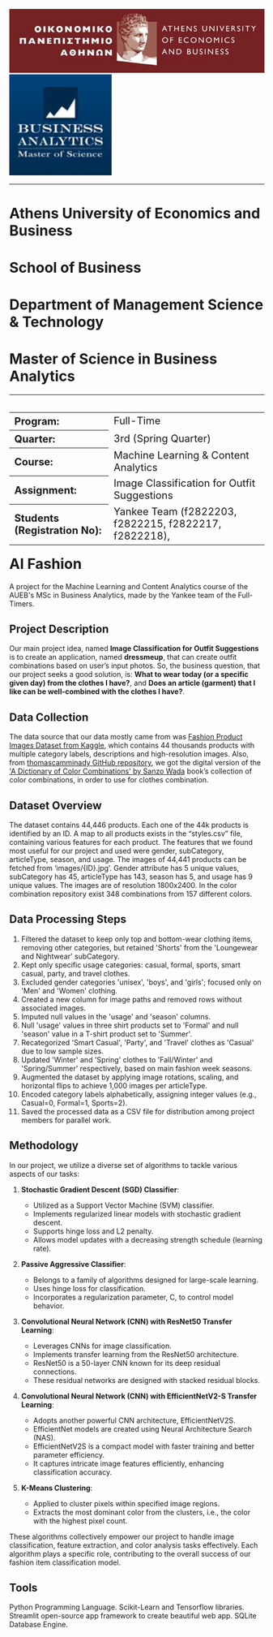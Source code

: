 <img src="data/AUEB.png" />  <img src="data/MSc_BA.png" />
___
# Athens University of Economics and Business
# School of Business
# Department of Management Science & Technology
# Master of Science in Business Analytics
___
<table style='float:left;font-size: 20px;'>
    <tr>
        <th style='text-align: left;'>Program:</th>
        <td style='text-align: left;'>Full-Time</td>
    </tr>
    <tr>
        <th style='text-align: left;'>Quarter:</th>
        <td style='text-align: left;'>3rd (Spring Quarter)</td>
    </tr>
    <tr>
        <th style='text-align: left;'>Course:</th>
        <td style='text-align: left;'>Machine Learning & Content Analytics</td>
    </tr>
    <tr>
        <th style='text-align: left;'>Assignment:</th>
        <td style='text-align: left;'>Image Classification for Outfit Suggestions</td>
    </tr> 
    <tr>
        <th style='text-align: left;'>Students (Registration No):</th>
        <td style='text-align: left;'>Yankee Team (f2822203, f2822215, f2822217, f2822218),</td>
    </tr>
</table>

# AI Fashion
A project for the Machine Learning and Content Analytics course of the AUEB's MSc in Business Analytics, made by the Yankee team of the Full-Timers.

 ## Project Description
Our main project idea, named **Image Classification for Outfit Suggestions** is to create an application, named **dressmeup**, that can create outfit combinations based on user’s input photos. So, the business question, that our project seeks a good solution, is: 
**What to wear today (or a specific given day) from the clothes I have?**, and 
**Does an article (garment) that I like can be well-combined with the clothes I have?**.

## Data Collection
The data source that our data mostly came from was [Fashion Product Images Dataset from Kaggle](https://www.kaggle.com/datasets/paramaggarwal/fashion-product-images-dataset), which contains 44 thousands products with multiple category labels, descriptions and high-resolution images. Also, from [thomascamminady GitHub repository](https://github.com/thomascamminady/APDOCC/tree/master), we got the digital version of the ['A Dictionary of Color Combinations' by Sanzo Wada](https://www.amazon.com/Dictionary-Color-Combinations-Various/dp/4861522471) book’s collection of color combinations, in order to use for clothes combination.

## Dataset Overview
The dataset contains 44,446 products. Each one of the 44k products is identified by an ID. A map to all products exists in the “styles.csv” file, containing various features for each product. The features that we found most useful for our project and used were gender, subCategory, articleType, season, and usage. The images of 44,441 products can be fetched from ‘images/{ID}.jpg’. Gender attribute has 5 unique values, subCategory has 45, articleType has 143, season has 5, and usage has 9 unique values. The images are of resolution 1800x2400. In the color combination repository exist 348 combinations from 157 different colors.

## Data Processing Steps
1.	Filtered the dataset to keep only top and bottom-wear clothing items, removing other categories, but retained 'Shorts' from the 'Loungewear and Nightwear' subCategory.
2.	Kept only specific usage categories: casual, formal, sports, smart casual, party, and travel clothes.
3.	Excluded gender categories 'unisex', 'boys', and 'girls'; focused only on 'Men' and 'Women' clothing.
4.	Created a new column for image paths and removed rows without associated images.
5.	Imputed null values in the 'usage' and 'season' columns.
6.	Null 'usage' values in three shirt products set to 'Formal' and null 'season' value in a T-shirt product set to 'Summer'.
7.	Recategorized 'Smart Casual', 'Party', and 'Travel' clothes as 'Casual' due to low sample sizes.
8.	Updated 'Winter' and 'Spring' clothes to 'Fall/Winter' and 'Spring/Summer' respectively, based on main fashion week seasons.
9.	Augmented the dataset by applying image rotations, scaling, and horizontal flips to achieve 1,000 images per articleType.
10.	Encoded category labels alphabetically, assigning integer values (e.g., Casual=0, Formal=1, Sports=2).
11.	Saved the processed data as a CSV file for distribution among project members for parallel work.

## Methodology
In our project, we utilize a diverse set of algorithms to tackle various aspects of our tasks:

1. **Stochastic Gradient Descent (SGD) Classifier**:
   - Utilized as a Support Vector Machine (SVM) classifier.
   - Implements regularized linear models with stochastic gradient descent.
   - Supports hinge loss and L2 penalty.
   - Allows model updates with a decreasing strength schedule (learning rate).

2. **Passive Aggressive Classifier**:
   - Belongs to a family of algorithms designed for large-scale learning.
   - Uses hinge loss for classification.
   - Incorporates a regularization parameter, C, to control model behavior.

3. **Convolutional Neural Network (CNN) with ResNet50 Transfer Learning**:
   - Leverages CNNs for image classification.
   - Implements transfer learning from the ResNet50 architecture.
   - ResNet50 is a 50-layer CNN known for its deep residual connections.
   - These residual networks are designed with stacked residual blocks.

4. **Convolutional Neural Network (CNN) with EfficientNetV2-S Transfer Learning**:
   - Adopts another powerful CNN architecture, EfficientNetV2S.
   - EfficientNet models are created using Neural Architecture Search (NAS).
   - EfficientNetV2S is a compact model with faster training and better parameter efficiency.
   - It captures intricate image features efficiently, enhancing classification accuracy.

5. **K-Means Clustering**:
   - Applied to cluster pixels within specified image regions.
   - Extracts the most dominant color from the clusters, i.e., the color with the highest pixel count.

These algorithms collectively empower our project to handle image classification, feature extraction, and color analysis tasks effectively. Each algorithm plays a specific role, contributing to the overall success of our fashion item classification model.

## Tools
Python Programming Language.
Scikit-Learn and Tensorflow libraries.
Streamlit open-source app framework to create beautiful web app.
SQLite Database Engine.
